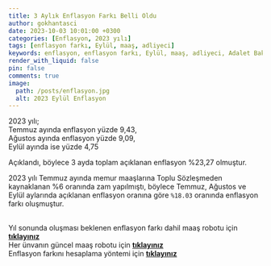 ```yaml
---
title: 3 Aylık Enflasyon Farkı Belli Oldu
author: gokhantasci
date: 2023-10-03 10:01:00 +0300
categories: [Enflasyon, 2023 yılı]
tags: [enflasyon farkı, Eylül, maaş, adliyeci]
keywords: enflasyon, enflasyon farkı, Eylül, maaş, adliyeci, Adalet Bakanlığı
render_with_liquid: false
pin: false
comments: true
image:
  path: /posts/enflasyon.jpg
  alt: 2023 Eylül Enflasyon
---
```


2023 yılı;
<br>Temmuz ayında enflasyon yüzde 9,43, 
<br>Ağustos ayında enflasyon yüzde 9,09,
<br>Eylül ayında ise yüzde 4,75

Açıklandı,  böylece 3 ayda toplam açıklanan enflasyon %23,27 olmuştur.


2023 yılı Temmuz ayında memur maaşlarına Toplu Sözleşmeden kaynaklanan %6 oranında zam yapılmıştı, böylece Temmuz, Ağustos ve Eylül aylarında açıklanan enflasyon oranına göre <code class="highlighter-rouge">%18.03</code> oranında enflasyon farkı oluşmuştur.

<br>Yıl sonunda oluşması beklenen enflasyon farkı dahil maaş robotu için [**tıklayınız**](https://adliyeci.com.tr/maasyeni/) 
<br>Her ünvanın güncel maaş robotu için [**tıklayınız**](https://adliyeci.com.tr/maas/) 
<br>Enflasyon farkını hesaplama yöntemi için [**tıklayınız**](https://adliyeci.com.tr/enflasyonfarki/) 